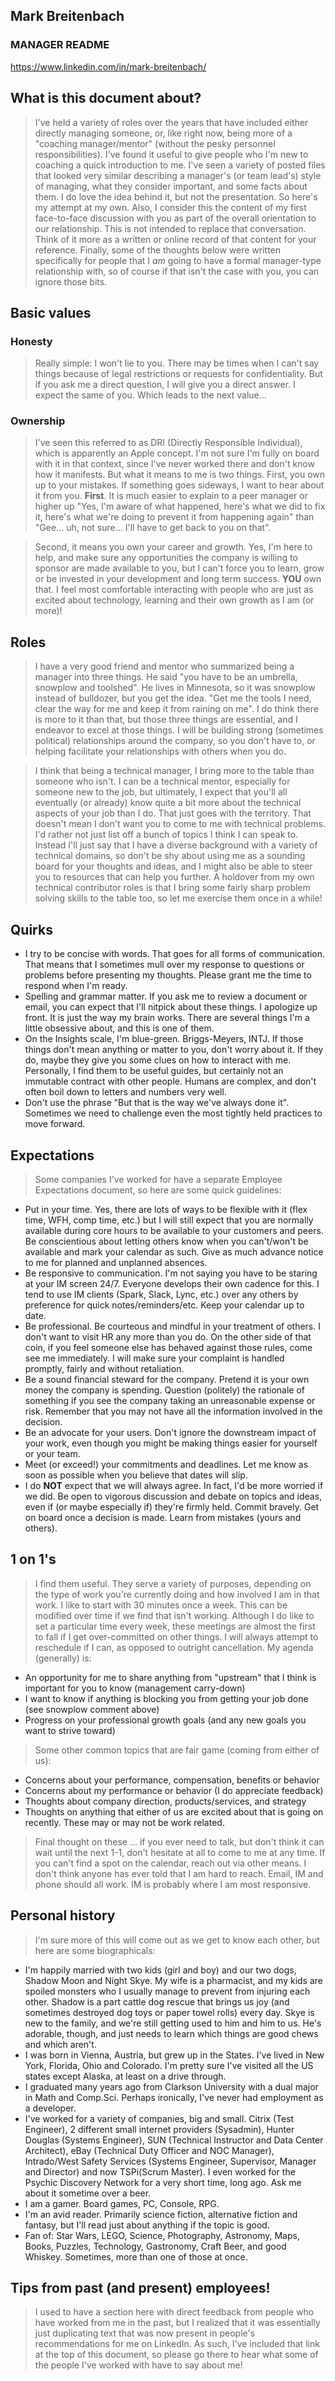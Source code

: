 ## Mark Breitenbach
### MANAGER README
https://www.linkedin.com/in/mark-breitenbach/


## What is this document about?

> I've held a variety of roles over the years that have included either directly managing someone, or, like right now, being more of a "coaching manager/mentor" (without the pesky personnel responsibilities). I've found it useful to give people who I'm new to coaching a quick introduction to me. I've seen a variety of posted files that looked very similar describing a manager's (or team lead's) style of managing, what they consider important, and some facts about them. I do love the idea behind it, but not the presentation. So here's my attempt at my own. Also, I consider this the content of my first face-to-face discussion with you as part of the overall orientation to our relationship. This is not intended to replace that conversation. Think of it more as a written or online record of that content for your reference. Finally, some of the thoughts below were written specifically for people that I *am* going to have a formal manager-type relationship with, so of course if that isn't the case with you, you can ignore those bits.

## Basic values

### Honesty

> Really simple: I won't lie to you. There may be times when I can't say things because of legal restrictions or requests for confidentiality. But if you ask me a direct question, I will give you a direct answer. I expect the same of you. Which leads to the next value...

### Ownership

> I've seen this referred to as DRI (Directly Responsible Individual), which is apparently an Apple concept. I'm not sure I'm fully on board with it in that context, since I've never worked there and don't know how it manifests. But what it means to me is two things. First, you own up to your mistakes. If something goes sideways, I want to hear about it from you. **First**. It is much easier to explain to a peer manager or higher up "Yes, I'm aware of what happened, here's what we did to fix it, here's what we're doing to prevent it from happening again" than "Gee... uh, not sure... I'll have to get back to you on that".

> Second, it means you own your career and growth. Yes, I'm here to help, and make sure any opportunities the company is willing to sponsor are made available to you, but I can't force you to learn, grow or be invested in your development and long term success. **YOU** own that. I feel most comfortable interacting with people who are just as excited about technology, learning and their own growth as I am (or more)!

## Roles

> I have a very good friend and mentor who summarized being a manager into three things. He said "you have to be an umbrella, snowplow and toolshed". He lives in Minnesota, so it was snowplow instead of bulldozer, but you get the idea. "Get me the tools I need, clear the way for me and keep it from raining on me". I do think there is more to it than that, but those three things are essential, and I endeavor to excel at those things. I will be building strong (sometimes political) relationships around the company, so you don't have to, or helping facilitate your relationships with others when you do.

> I think that being a technical manager, I bring more to the table than someone who isn't. I can be a technical mentor, especially for someone new to the job, but ultimately, I expect that you'll all eventually (or already) know quite a bit more about the technical aspects of your job than I do. That just goes with the territory. That doesn't mean I don't want you to come to me with technical problems. I'd rather not just list off a bunch of topics I think I can speak to. Instead I'll just say that I have a diverse background with a variety of technical domains, so don't be shy about using me as a sounding board for your thoughts and ideas, and I might also be able to steer you to resources that can help you further. A holdover from my own technical contributor roles is that I bring some fairly sharp problem solving skills to the table too, so let me exercise them once in a while!

## Quirks

* I try to be concise with words. That goes for all forms of communication. That means that I sometimes mull over my response to questions or problems before presenting my thoughts. Please grant me the time to respond when I'm ready.
* Spelling and grammar matter. If you ask me to review a document or email, you can expect that I'll nitpick about these things. I apologize up front. It is just the way my brain works. There are several things I'm a little obsessive about, and this is one of them. 
* On the Insights scale, I'm blue-green. Briggs-Meyers, INTJ. If those things don't mean anything or matter to you, don't worry about it. If they do, maybe they give you some clues on how to interact with me. Personally, I find them to be useful guides, but certainly not an immutable contract with other people. Humans are complex, and don't often boil down to letters and numbers very well.
* Don't use the phrase "But that is the way we've always done it". Sometimes we need to challenge even the most tightly held practices to move forward.

## Expectations

> Some companies I've worked for have a separate Employee Expectations document, so here are some quick guidelines:
* Put in your time. Yes, there are lots of ways to be flexible with it (flex time, WFH, comp time, etc.) but I will still expect that you are normally available during core hours to be available to your customers and peers. Be conscientious about letting others know when you can't/won't be available and mark your calendar as such. Give as much advance notice to me for planned and unplanned absences.
* Be responsive to communication. I'm not saying you have to be staring at your IM screen 24/7. Everyone develops their own cadence for this. I tend to use IM clients (Spark, Slack, Lync, etc.) over any others by preference for quick notes/reminders/etc. Keep your calendar up to date.
* Be professional. Be courteous and mindful in your treatment of others. I don't want to visit HR any more than you do. On the other side of that coin, if you feel someone else has behaved against those rules, come see me immediately. I will make sure your complaint is handled promptly, fairly and without retaliation.
* Be a sound financial steward for the company. Pretend it is your own money the company is spending. Question (politely) the rationale of something if you see the company taking an unreasonable expense or risk. Remember that you may not have all the information involved in the decision.
* Be an advocate for your users. Don't ignore the downstream impact of your work, even though you might be making things easier for yourself or your team.
* Meet (or exceed!) your commitments and deadlines. Let me know as soon as possible when you believe that dates will slip.
* I do **NOT** expect that we will always agree. In fact, I'd be more worried if we did. Be open to vigorous discussion and debate on topics and ideas, even if (or maybe especially if) they're firmly held. Commit bravely. Get on board once a decision is made. Learn from mistakes (yours and others). 

## 1 on 1's

> I find them useful. They serve a variety of purposes, depending on the type of work you're currently doing and how involved I am in that work. I like to start with 30 minutes once a week. This can be modified over time if we find that isn't working. Although I do like to set a particular time every week, these meetings are almost the first to fall if I get over-committed on other things. I will always attempt to reschedule if I can, as opposed to outright cancellation. My agenda (generally) is:
* An opportunity for me to share anything from "upstream" that I think is important for you to know (management carry-down)
* I want to know if anything is blocking you from getting your job done (see snowplow comment above)
* Progress on your professional growth goals (and any new goals you want to strive toward)

> Some other common topics that are fair game (coming from either of us):
* Concerns about your performance, compensation, benefits or behavior
* Concerns about my performance or behavior (I do appreciate feedback)
* Thoughts about company direction, products/services, and strategy
* Thoughts on anything that either of us are excited about that is going on recently. These may or may not be work related.

> Final thought on these ... if you ever need to talk, but don't think it can wait until the next 1-1, don't hesitate at all to come to me at any time. If you can't find a spot on the calendar, reach out via other means. I don't think anyone has ever told that I am hard to reach. Email, IM and phone should all work. IM is probably where I am most responsive.

## Personal history

> I'm sure more of this will come out as we get to know each other, but here are some biographicals:
* I'm happily married with two kids (girl and boy) and our two dogs, Shadow Moon and Night Skye. My wife is a pharmacist, and my kids are spoiled monsters who I usually manage to prevent from injuring each other. Shadow is a part cattle dog rescue that brings us joy (and sometimes destroyed dog toys or paper towel rolls) every day. Skye is new to the family, and we're still getting used to him and him to us. He's adorable, though, and just needs to learn which things are good chews and which aren't. 
* I was born in Vienna, Austria, but grew up in the States. I've lived in New York, Florida, Ohio and Colorado. I'm pretty sure I've visited all the US states except Alaska, at least on a drive through.
* I graduated many years ago from Clarkson University with a dual major in Math and Comp.Sci. Perhaps ironically, I've never had employment as a developer.
* I've worked for a variety of companies, big and small. Citrix (Test Engineer), 2 different small internet providers (Sysadmin), Hunter Douglas (Systems Engineer), SUN (Technical Instructor and Data Center Architect), eBay (Technical Duty Officer and NOC Manager), Intrado/West Safety Services (Systems Engineer, Supervisor, Manager and Director) and now TSPi(Scrum Master). I even worked for the Psychic Discovery Network for a very short time, long ago. Ask me about it sometime over a beer.
* I am a gamer. Board games, PC, Console, RPG.
* I'm an avid reader. Primarily science fiction, alternative fiction and fantasy, but I'll read just about anything if the topic is good.
* Fan of: Star Wars, LEGO, Science, Photography, Astronomy, Maps, Books, Puzzles, Technology, Gastronomy, Craft Beer, and good Whiskey. Sometimes, more than one of those at once.

## Tips from past (and present) employees!

> I used to have a section here with direct feedback from people who have worked from me in the past, but I realized that it was essentially just duplicating text that was now present in people's recommendations for me on LinkedIn. As such, I've included that link at the top of this document, so please go there to hear what some of the people I've worked with have to say about me!
